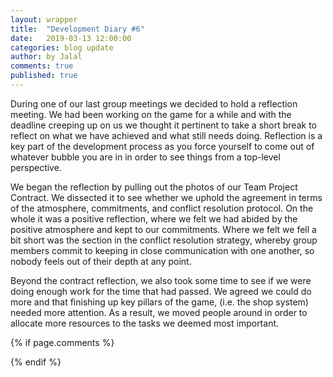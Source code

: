```yaml
---
layout: wrapper
title:  "Development Diary #6"
date:   2019-03-13 12:00:00
categories: blog update
author: by Jalal
comments: true
published: true
---
```


During one of our last group meetings we decided to hold a reflection meeting. We had been working on the game for a while and with the deadline creeping up on us we thought it pertinent to take a short break to reflect on what we have achieved and what still needs doing. Reflection is a key part of the development process as you force yourself to come out of whatever bubble you are in in order to see things from a top-level perspective. 

We began the reflection by pulling out the photos of our Team Project Contract. We dissected it to see whether we uphold the agreement in terms of the atmosphere, commitments, and conflict resolution protocol. On the whole it was a positive reflection, where we felt we had abided by the positive atmosphere and kept to our commitments. Where we felt we fell a bit short was the section in the conflict resolution strategy, whereby group members commit to keeping in close communication with one another, so nobody feels out of their depth at any point.  

Beyond the contract reflection, we also took some time to see if we were doing enough work for the time that had passed. We agreed we could do more and that finishing up key pillars of the game, (i.e. the shop system) needed more attention. As a result, we moved people around in order to allocate more resources to the tasks we deemed most important.




{% if page.comments %} 
<div id="disqus_thread"></div>
<script>
(function() { // DON'T EDIT BELOW THIS LINE
var d = document, s = d.createElement('script');
s.src = 'https://lothori16.disqus.com/embed.js';
s.setAttribute('data-timestamp', +new Date());
(d.head || d.body).appendChild(s);
})();
</script>
{% endif %}
